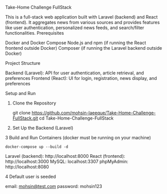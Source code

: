 Take-Home Challenge FullStack

This is a full-stack web application built with Laravel (backend) and React (frontend). It aggregates news from various sources and provides features like user authentication, personalized news feeds, and search/filter functionalities.
Prerequisites

Docker and Docker Compose
Node.js and npm (if running the React frontend outside Docker)
Composer (if running the Laravel backend outside Docker)

Project Structure

Backend (Laravel): API for user authentication, article retrieval, and preferences
Frontend (React): UI for login, registration, news display, and preferences

Setup and Run
1. Clone the Repository

    git clone https://github.com/mohsin-laeeque/Take-Home-Challenge-FullStack.git
    cd Take-Home-Challenge-FullStack

2. Set Up the Backend (Laravel)


3 Build and Run Containers (docker must be running on your machine)

    docker-compose up --build -d

Laravel (backend): http://localhost:8000
React (frontend): http://localhost:3000
MySQL: localhost:3307
phpMyAdmin: http://localhost:8080

4 Default user is seeded 

email: mohsin@test.com
password: mohsin123